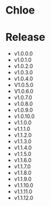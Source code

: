 # Chloe

# Release
  - v1.0.0.0
  - v1.0.1.0
  - v1.0.2.0
  - v1.0.3.0
  - v1.0.4.0
  - V1.0.5.0
  - V1.0.6.0
  - v1.0.7.0
  - v1.0.8.0
  - v1.0.9.0
  - v1.0.10.0
  - v1.1.0.0
  - v1.1.1.0
  - v1.1.2.0
  - v1.1.3.0
  - v1.1.4.0
  - v1.1.5.0
  - v1.1.6.0
  - v1.1.7.0
  - v1.1.8.0
  - v1.1.9.0
  - v1.1.10.0
  - v1.1.11.0
  - v1.1.12.0

